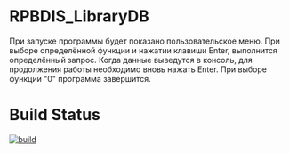 # RPBDIS_LibraryDB

При запуске программы будет показано пользовательское меню. При выборе определённой функции и нажатии клавиши Enter, выполнится определённый запрос. Когда данные выведутся в консоль, для продолжения работы необходимо вновь нажать Enter. При выборе функции "0" программа завершится.

# Build Status

[![build](https://github.com/Cuyeshi/RPBDIS_LibraryDB/actions/workflows/build.yml/badge.svg)](https://github.com/Cuyeshi/RPBDIS_LibraryDB/actions/workflows/blank.yml)
